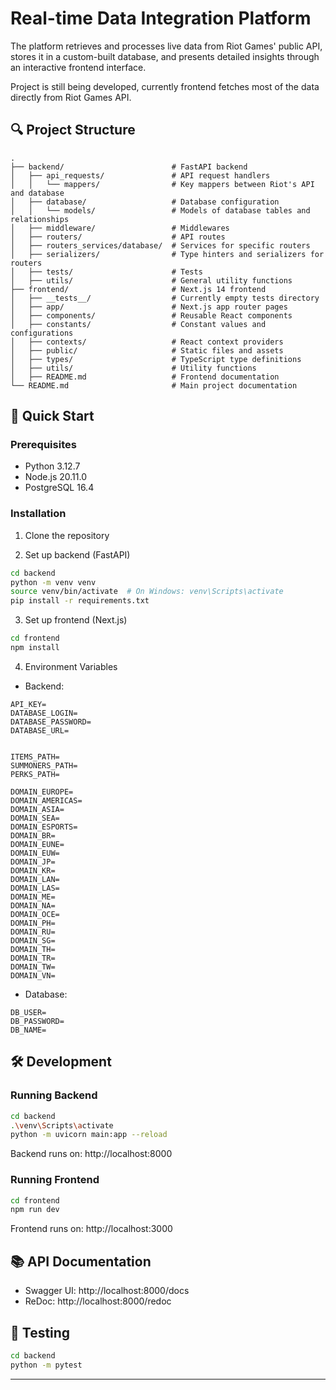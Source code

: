 # Real-time Data Integration Platform
The platform retrieves and processes live data from Riot Games' public API, stores it in a custom-built database, and
presents detailed insights through an interactive frontend interface. 

Project is still being developed, currently frontend fetches most of the data directly from Riot Games API.

## 🔍 Project Structure
```
.
├── backend/                        # FastAPI backend
│   ├── api_requests/               # API request handlers
│   │   └── mappers/                # Key mappers between Riot's API and database
│   ├── database/                   # Database configuration
│   │   └── models/                 # Models of database tables and relationships
│   ├── middleware/                 # Middlewares
│   ├── routers/                    # API routes
│   ├── routers_services/database/  # Services for specific routers
│   ├── serializers/                # Type hinters and serializers for routers
│   ├── tests/                      # Tests
│   ├── utils/                      # General utility functions
├── frontend/                       # Next.js 14 frontend
│   ├── __tests__/                  # Currently empty tests directory
│   ├── app/                        # Next.js app router pages
│   ├── components/                 # Reusable React components
│   ├── constants/                  # Constant values and configurations
│   ├── contexts/                   # React context providers
│   ├── public/                     # Static files and assets
│   ├── types/                      # TypeScript type definitions
│   ├── utils/                      # Utility functions
│   ├── README.md                   # Frontend documentation
└── README.md                       # Main project documentation
```

## 🚀 Quick Start

### Prerequisites
- Python 3.12.7
- Node.js 20.11.0
- PostgreSQL 16.4

### Installation

1. Clone the repository

2. Set up backend (FastAPI)
```bash
cd backend
python -m venv venv
source venv/bin/activate  # On Windows: venv\Scripts\activate
pip install -r requirements.txt
```

3. Set up frontend (Next.js)
```bash
cd frontend
npm install
```

4. Environment Variables
- Backend:
```
API_KEY=
DATABASE_LOGIN=
DATABASE_PASSWORD=
DATABASE_URL=


ITEMS_PATH=
SUMMONERS_PATH=
PERKS_PATH=

DOMAIN_EUROPE=
DOMAIN_AMERICAS=
DOMAIN_ASIA=
DOMAIN_SEA=
DOMAIN_ESPORTS=
DOMAIN_BR=
DOMAIN_EUNE=
DOMAIN_EUW=
DOMAIN_JP=
DOMAIN_KR=
DOMAIN_LAN=
DOMAIN_LAS=
DOMAIN_ME=
DOMAIN_NA=
DOMAIN_OCE=
DOMAIN_PH=
DOMAIN_RU=
DOMAIN_SG=
DOMAIN_TH=
DOMAIN_TR=
DOMAIN_TW=
DOMAIN_VN=
```
- Database: 
```
DB_USER=
DB_PASSWORD=
DB_NAME=
```

## 🛠️ Development

### Running Backend
```bash
cd backend
.\venv\Scripts\activate
python -m uvicorn main:app --reload
```
Backend runs on: http://localhost:8000

### Running Frontend
```bash
cd frontend
npm run dev
```
Frontend runs on: http://localhost:3000

## 📚 API Documentation
- Swagger UI: http://localhost:8000/docs
- ReDoc: http://localhost:8000/redoc

## 🧪 Testing
```bash
cd backend
python -m pytest

```
---